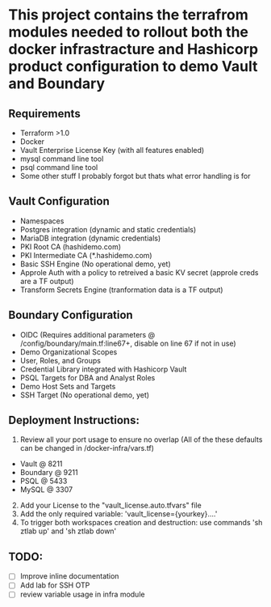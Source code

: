 # This project contains the terrafrom modules needed to rollout both the docker infrastracture and Hashicorp product configuration to demo Vault and Boundary

## Requirements
- Terraform >1.0
- Docker
- Vault Enterprise License Key (with all features enabled)
- mysql command line tool
- psql command line tool
- Some other stuff I probably forgot but thats what error handling is for
## Vault Configuration
- Namespaces
- Postgres integration (dynamic and static credentials)
- MariaDB integration (dynamic credentials)
- PKI Root CA (hashidemo.com)
- PKI Intermediate CA (*.hashidemo.com)
- Basic SSH Engine (No operational demo, yet)
- Approle Auth with a policy to retreived a basic KV secret (approle creds are a TF output)
- Transform Secrets Engine (tranformation data is a TF output)

## Boundary Configuration
- OIDC (Requires additional parameters @ /config/boundary/main.tf:line67+, disable on line 67 if not in use)
- Demo Organizational Scopes
- User, Roles, and Groups
- Credential Library integrated with Hashicorp Vault
- PSQL Targets for DBA and Analyst Roles
- Demo Host Sets and Targets
- SSH Target (No operational demo, yet)

## Deployment Instructions:
  
1. Review all your port usage to ensure no overlap (All of the these defaults can be changed in /docker-infra/vars.tf)
  - Vault @ 8211
  - Boundary @ 9211
  - PSQL @ 5433
  - MySQL @ 3307
2. Add your License to the "vault_license.auto.tfvars" file
3. Add the only required variable: 'vault_license={yourkey}....'
4. To trigger both workspaces creation and destruction: use commands 'sh ztlab up' and 'sh ztlab down'


## TODO:
- [ ] Improve inline documentation
- [ ] Add lab for SSH OTP
- [ ] review variable usage in infra module